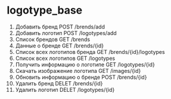 # logotype_base

1. Добавить бренд POST /brends/add
2. Добавить логотип POST /logotypes/add
3. Список брендов GET /brends
4. Данные о бренде GET /brends/{id}
5. Список всех логотипов бренда GET /brends/{id}/logotypes
6. Список всех логотипов GET /logotypes
7. Получить информацию о логотипе GET /logotypes/{id}
8. Скачать изображение логотипа GET /images/{id}
9. Обновить информацию о бренде POST /brends/{id}
10. Удалить бренд DELET /brends/{id}
11. Удалить логотип DELET /logotypes/{id}

